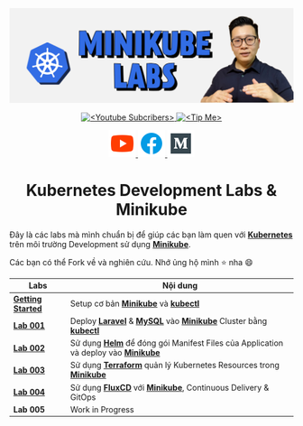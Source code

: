 <a href="https://www.youtube.com/c/FullstacKAGE"><img src="./assets/banner.jpg"></a>

<p align="center">
  <a href="https://www.youtube.com/c/FullstacKAGE" target="_blank">
    <img alt="<Youtube Subcribers>" src="https://img.shields.io/youtube/channel/subscribers/UCRWDR9vuoRny63i464-pZrg?logo=youtube&logoColor=red&style=for-the-badge" />
  </a>
  <a href="https://streamelements.com/fullstackage/tip" target="_blank">
    <img alt="<Tip Me>" src="https://img.shields.io/badge/donate-buy%20me%20a%20coffee-yellow?label=Tip&style=for-the-badge&logo=buymeacoffee" />
  </a>
</p>

<p align="center">
  <a href="https://www.youtube.com/c/FullstacKAGE" target="_blank">
    <img alt="FullstacKAGE | Youtube" width="48px" src="https://raw.githubusercontent.com/p-le/p-le/main/assets/youtube.svg" >
  </a>
  <a href="https://www.facebook.com/fullstackage" target="_blank">
    <img alt="FullstacKAGE | Facebook" width="48px" src="https://raw.githubusercontent.com/p-le/p-le/main/assets/facebook.svg" />
  </a>
  <a href="https://fullstackage.medium.com" target="_blank">
    <img alt="FullstacKAGE | Medium" width="48px" src="https://raw.githubusercontent.com/p-le/p-le/main/assets/medium.svg" />
  </a>
</p>
<h1 align="center">Kubernetes Development Labs & Minikube</h1>

Đây là các labs mà mình chuẩn bị để giúp các bạn làm quen với **[Kubernetes](https://kubernetes.io/)** trên môi trường Development sử dụng **[Minikube](https://minikube.sigs.k8s.io/docs/)**.

Các bạn có thể Fork về và nghiên cứu. Nhớ ủng hộ mình :star: nha :smile:

| Labs                                                     | Nội dung                                                                                                                                                                                                    |
| -------------------------------------------------------- | ----------------------------------------------------------------------------------------------------------------------------------------------------------------------------------------------------------- |
| **[Getting Started](docs/getting_started.md)**           | Setup cơ bản **[Minikube](https://minikube.sigs.k8s.io/docs/)** và **[kubectl](https://kubernetes.io/docs/tasks/tools/)**                                                                                   |
| **[Lab 001](labs/001-laravel-app-minikube)**             | Deploy **[Laravel](https://laravel.com/)** & **[MySQL](https://www.mysql.com/)** vào **[Minikube](https://minikube.sigs.k8s.io/docs/)** Cluster bằng **[kubectl](https://kubernetes.io/docs/tasks/tools/)** |
| **[Lab 002](labs/002-laravel-app-minikube-helm-chart/)** | Sử dụng **[Helm](https://helm.sh/)** để đóng gói Manifest Files của Application và deploy vào **[Minikube](https://minikube.sigs.k8s.io/docs/)**                                                            |
| **[Lab 003](labs/003-laravel-app-minikube-terraform/)**  | Sử dụng **[Terraform](https://www.terraform.io/)** quản lý Kubernetes Resources trong **[Minikube](https://minikube.sigs.k8s.io/docs/)**                                                                    |
| **[Lab 004](labs/004-minikube-fluxcd/)**                 | Sử dụng **[FluxCD](https://fluxcd.io/docs/get-started/)** với **[Minikube](https://minikube.sigs.k8s.io/docs/)**, Continuous Delivery & GitOps                                                              |
| **Lab 005**                                              | Work in Progress                                                                                                                                                                                            |
